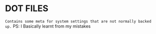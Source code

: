 # DOT FILES
`Contains some meta for system settings that are not normally backed up.`
PS: I Basically learnt from my mistakes

